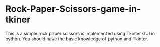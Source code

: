 # Rock-Paper-Scissors-game-in-tkiner
This is a simple rock paper scissors is implemented using Tkinter GUI in python. You should have the basic knowledge of python and Tkinter.
